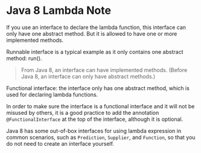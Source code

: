 # Java 8 Lambda Note 

If you use an interface to declare the lambda function, this interface can only have one abstract method. But it is allowed to have one or more implemented methods.  

Runnable interface is a typical example as it only contains one abstract method: run().

> From Java 8, an interface can have implemented methods. (Before Java 8, an interface can only have abstract methods.)

Functional interface: the interface only has one abstract method, which is used for declaring lambda functions. 

In order to make sure the interface is a functional interface and it will not be misused by others, it is a good practice to add the annotation `@FunctionalInterface` at the top of the interface, although it is optional.

Java 8 has some out-of-box interfaces for using lambda expression in common scenarios, such as `Prediction`, `Supplier`, and `Function`, so that you do not need to create an interface yourself. 
